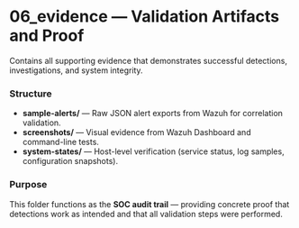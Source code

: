 # 06_evidence — Validation Artifacts and Proof

Contains all supporting evidence that demonstrates successful detections, investigations, and system integrity.

### Structure
- **sample-alerts/** — Raw JSON alert exports from Wazuh for correlation validation.  
- **screenshots/** — Visual evidence from Wazuh Dashboard and command-line tests.  
- **system-states/** — Host-level verification (service status, log samples, configuration snapshots).

### Purpose
This folder functions as the **SOC audit trail** — providing concrete proof that detections work as intended and that all validation steps were performed.
